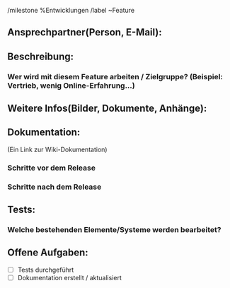 /milestone %Entwicklungen 
/label ~Feature 
## Ansprechpartner(Person, E-Mail):

## Beschreibung:

### Wer wird mit diesem Feature arbeiten / Zielgruppe? (Beispiel: Vertrieb, wenig Online-Erfahrung...)

## Weitere Infos(Bilder, Dokumente, Anhänge):

## Dokumentation:
(Ein Link zur Wiki-Dokumentation)
### Schritte vor dem Release
### Schritte nach dem Release

## Tests:
### Welche bestehenden Elemente/Systeme werden bearbeitet?

## Offene Aufgaben:
* [ ] Tests durchgeführt 
* [ ] Dokumentation erstellt / aktualisiert 
